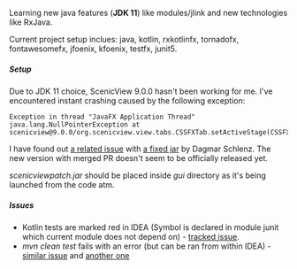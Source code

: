 Learning new java features (**JDK 11**) like modules/jlink and new technologies like RxJava.

Current project setup inclues: java, kotlin, rxkotlinfx, tornadofx, fontawesomefx, jfoenix, kfoenix, testfx, junit5.

##### Setup
Due to JDK 11 choice, ScenicView 9.0.0 hasn't been working for me. I've encountered instant crashing caused by the following exception:
````
Exception in thread "JavaFX Application Thread" java.lang.NullPointerException at scenicview@9.0.0/org.scenicview.view.tabs.CSSFXTab.setActiveStage(CSSFXTab.java:112)
````
I have found out [a related issue](https://bitbucket.org/scenicview/scenic-view/issues/27/exception-at-startup-cssfxtab-java-9) with 
[a fixed jar](https://bitbucket.org/scenicview/scenic-view/issues/attachments/27/scenicview/scenic-view/1517402311.88/27/scenicviewpatch.jar) by Dagmar Schlenz.
The new version with merged PR doesn't seem to be officially released yet.

*scenicviewpatch.jar* should be placed inside *gui* directory as it's being launched from the code atm.

##### Issues

- Kotlin tests are marked red in IDEA (Symbol is declared in module junit which current module does not depend on) - [tracked issue](https://youtrack.jetbrains.com/issue/KT-26037).
- *mvn clean test* fails with an error (but can be ran from within IDEA) - [similar issue](https://issues.apache.org/jira/browse/MCOMPILER-342) and [another one](https://issues.apache.org/jira/browse/MDEP-613?jql=priority%20%3D%20Major%20AND%20text%20~%20%22Unsupported%20class%20file%20%20version%2055%22)